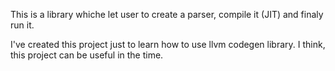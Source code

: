 This is a library whiche let user to create a parser, compile it (JIT) and finaly run it.

I've created this project just to learn how to use llvm codegen library. I think, this project can be useful in the time.


